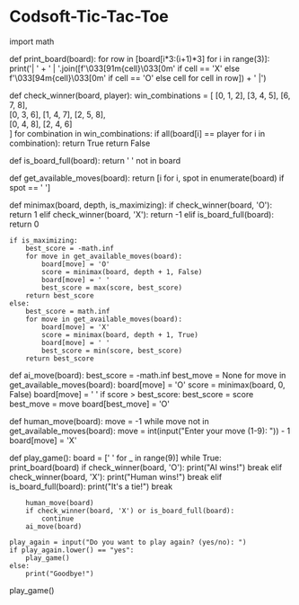 # Codsoft-Tic-Tac-Toe
import math

def print_board(board):
    for row in [board[i*3:(i+1)*3] for i in range(3)]:
        print('| ' + ' | '.join([f'\033[91m{cell}\033[0m' if cell == 'X' else f'\033[94m{cell}\033[0m' if cell == 'O' else cell for cell in row]) + ' |')

def check_winner(board, player):
    win_combinations = [
        [0, 1, 2], [3, 4, 5], [6, 7, 8],  
        [0, 3, 6], [1, 4, 7], [2, 5, 8],  
        [0, 4, 8], [2, 4, 6]  
    ]
    for combination in win_combinations:
        if all(board[i] == player for i in combination):
            return True
    return False

def is_board_full(board):
    return ' ' not in board

def get_available_moves(board):
    return [i for i, spot in enumerate(board) if spot == ' ']

def minimax(board, depth, is_maximizing):
    if check_winner(board, 'O'):
        return 1
    elif check_winner(board, 'X'):
        return -1
    elif is_board_full(board):
        return 0

    if is_maximizing:
        best_score = -math.inf
        for move in get_available_moves(board):
            board[move] = 'O'
            score = minimax(board, depth + 1, False)
            board[move] = ' '
            best_score = max(score, best_score)
        return best_score
    else:
        best_score = math.inf
        for move in get_available_moves(board):
            board[move] = 'X'
            score = minimax(board, depth + 1, True)
            board[move] = ' '
            best_score = min(score, best_score)
        return best_score

def ai_move(board):
    best_score = -math.inf
    best_move = None
    for move in get_available_moves(board):
        board[move] = 'O'
        score = minimax(board, 0, False)
        board[move] = ' '
        if score > best_score:
            best_score = score
            best_move = move
    board[best_move] = 'O'

def human_move(board):
    move = -1
    while move not in get_available_moves(board):
        move = int(input("Enter your move (1-9): ")) - 1
    board[move] = 'X'

def play_game():
    board = [' ' for _ in range(9)] 
    while True:
        print_board(board)
        if check_winner(board, 'O'):
            print("AI wins!")
            break
        elif check_winner(board, 'X'):
            print("Human wins!")
            break
        elif is_board_full(board):
            print("It's a tie!")
            break

        human_move(board)
        if check_winner(board, 'X') or is_board_full(board):
            continue
        ai_move(board)

    play_again = input("Do you want to play again? (yes/no): ")
    if play_again.lower() == "yes":
        play_game()
    else:
        print("Goodbye!")

play_game()
